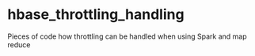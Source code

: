 # hbase_throttling_handling
Pieces of code how throttling can be handled when using Spark and map reduce
